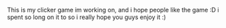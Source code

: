 This is my clicker game im working on, and i hope people like the game :D i spent so long on it to so i really hope you guys enjoy it :)
